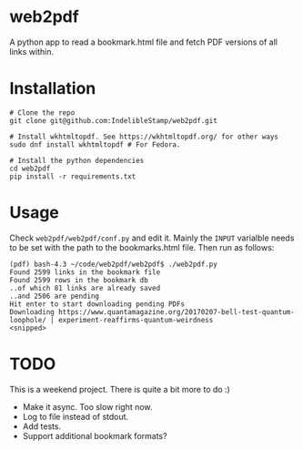 # web2pdf
A python app to read a bookmark.html file and fetch PDF versions of all links within.

# Installation

```
# Clone the repo
git clone git@github.com:IndelibleStamp/web2pdf.git

# Install wkhtmltopdf. See https://wkhtmltopdf.org/ for other ways
sudo dnf install wkhtmltopdf # For Fedora. 

# Install the python dependencies
cd web2pdf
pip install -r requirements.txt
```

# Usage

Check `web2pdf/web2pdf/conf.py` and edit it. Mainly the `INPUT` varialble needs 
to be set with the path to the bookmarks.html file. Then run as follows:

```
(pdf) bash-4.3 ~/code/web2pdf/web2pdf$ ./web2pdf.py 
Found 2599 links in the bookmark file
Found 2599 rows in the bookmark db
..of which 81 links are already saved
..and 2506 are pending
Hit enter to start downloading pending PDFs
Downloading https://www.quantamagazine.org/20170207-bell-test-quantum-loophole/ | experiment-reaffirms-quantum-weirdness
<snipped>
```

# TODO

This is a weekend project. There is quite a bit more to do :)

- Make it async. Too slow right now.
- Log to file instead of stdout.
- Add tests.
- Support additional bookmark formats?
